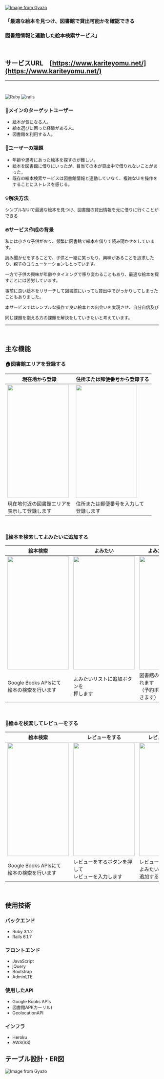 
 [![Image from Gyazo](https://gyazo.com/b218829eddc00b4425f0f7bed627f428.png)](https://www.kariteyomu.net)

 ### 「最適な絵本を見つけ、図書館で貸出可能かを確認できる
 ### 図書館情報と連動した絵本検索サービス」

<br>

## サービスURL　[https://www.kariteyomu.net/](https://www.kariteyomu.net/)

---
<br>

![Ruby](https://img.shields.io/badge/Ruby-v3.1.2-red) ![rails](https://img.shields.io/badge/Rails-v6.1.7-red)

### 👥メインのターゲットユーザー
- 絵本が気になる人。
- 絵本選びに困った経験がある人。
- 図書館を利用する人。
### 💭ユーザーの課題
- 年齢や思考にあった絵本を探すのが難しい。
- 絵本を図書館に借りにいったが、目当ての本が貸出中で借りれないことがあった。  
- 既存の絵本検索サービスは図書館情報と連動していなく、複雑なUIを操作をすることにストレスを感じる。  
### 💡解決方法
シンプルなUIで最適な絵本を見つけ、図書館の貸出情報を元に借りに行くことができる
### 🔥サービス作成の背景　
私には小さな子供がおり、頻繁に図書館で絵本を借りて読み聞かせをしています。  

読み聞かせをすることで、子供と一緒に笑ったり、興味があることを追求したり、親子のコミューケーションもとっています。  

一方で子供の興味が年齢やタイミングで移り変わることもあり、最適な絵本を探すことには苦労しています。  

事前に良い絵本をリサーチして図書館にいっても貸出中でがっかりしてしまったこともありました。  

本サービスではシンプルな操作で良い絵本との出会いを実現させ、自分自信及び  

同じ課題を抱える方の課題を解決をしていきたいと考えています。


---
<br>

 ## 主な機能
### 🏠図書館エリアを登録する
|現在地から登録|住所または郵便番号から登録する|
|---|---|
|<img src="https://gyazo.com/93a6a4a9b7629725f9427f924a1a815f.gif" width="200px" height="370px">|<img src="https://gyazo.com/4ef29384abc8c86c743078954a4a4e0b.gif" width="200px" height="370px">
|現在地付近の図書館エリアを<br>表示して登録します|住所または郵便番号を入力して<br>登録します|

<br>

 ### 📘絵本を検索してよみたいに追加する

 |絵本検索|よみたい|よみたい　詳細画面|
|---|---|---|
|<img src="https://gyazo.com/d4b7de0b7bb69895727b7acef3674057.gif" width="200px" height="370px">|<img src="https://gyazo.com/859127328ffe83e67b14cf9fb5094d64.gif" width="200px" height="370px">|<img src="https://gyazo.com/e852a3f73303576efa571ed4b170ef7b.gif" width="200px" height="370px">
|Google Books APIsにて<br>絵本の検索を行います|よみたいリストに追加ボタンを<br>押します| 図書館の貸出状況が表示されます<br>（予約ボタンにて予約もできます）|

<br>

 ### 📝絵本を検索してレビューをする

 |絵本検索|レビューをする|レビュー　詳細画面|
|---|---|---|
|<img src="https://gyazo.com/d4b7de0b7bb69895727b7acef3674057.gif" width="200px" height="370px">|<img src="https://gyazo.com/2c7b6a916a9ea96f3c1a6de84317314a.gif" width="200px" height="370px">|<img src="https://gyazo.com/40dde59ffdb32b249232b4b6cdd64412.gif" width="200px" height="370px">
|Google Books APIsにて<br>絵本の検索を行います|レビューをするボタンを押して<br>レビューを入力します| レビュー詳細画面から<br>よみたいリストに<br>追加することもできます|

<br>

## 使用技術
### バックエンド ###
 - Ruby 3.1.2
 - Rails 6.1.7
### フロントエンド ###
 - JavaScript
 - jQuery
 - Bootstrap
 - AdminLTE
### 使用したAPI ###
 - Google Books APIs
 - 図書館API(カーリル)
 - GeolocationAPI 
### インフラ ###
 - Heroku
 - AWS(S3)

## テーブル設計・ER図
![Image from Gyazo](https://gyazo.com/268d4de456d2c65564e8efece8f191d3.png)